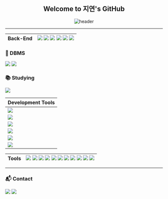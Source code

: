 <div align="center">
 <h2>Welcome to 지연's GitHub</h2>
 
![header](https://capsule-render.vercel.app/api?type=speech&color=d6ace6&height=300&section=header&text=Good%20to%20see%20you%20%F0%9F%A4%97)
 
</div>

---

| **Back-End** | <img src="https://img.shields.io/badge/Java-007396?style=flat&logo=java&logoColor=white"/> <img src="https://img.shields.io/badge/Spring-6DB33F?style=flat&logo=spring&logoColor=white"/> <img src="https://img.shields.io/badge/SpringBoot-6DB33F?style=flat&logo=springboot&logoColor=white"/> <img src="https://img.shields.io/badge/SpringSecurity-6DB33F?style=flat&logo=springsecurity&logoColor=white"/> <img src="https://img.shields.io/badge/JSP/Servlet-F7DF1E?style=flat&logo=java&logoColor=black"/> <img src="https://img.shields.io/badge/Python-3776AB?style=flat&logo=python&logoColor=white"/> |
| ------------ | ---------------------------------------------------------------------------------------------------------------------------------------------------------------------------------------------------------------------------------------------------------------------------------------------------------------------------------------------------------------------------------------------------------------------------------------------------------------------------------------------------------------------------------------------------------------------------------------------------------------- |


### 💾 DBMS
<p>
<img src="https://img.shields.io/badge/Oracle-F80000?style=for-the-badge&logo=oracle&logoColor=white">
<img src="https://img.shields.io/badge/MariaDB-003545?style=for-the-badge&logo=mariadb&logoColor=white">
</p>

### 📚 Studying
<p>
 <img src="https://img.shields.io/badge/Vue-4FC08D?style=for-the-badge&logo=vue.js&logoColor=white">
</p>

| Development Tools                                                                                                  |
| ------------------------------------------------------------------------------------------------------------------ |
| <img src="https://img.shields.io/badge/Git-F05032?style=for-the-badge&logo=git&logoColor=white">                   |
| <img src="https://img.shields.io/badge/GitHub-181717?style=for-the-badge&logo=github&logoColor=white">             |
| <img src="https://img.shields.io/badge/Notion-000000?style=for-the-badge&logo=notion&logoColor=white">             |
| <img src="https://img.shields.io/badge/Figma-F24E1E?style=for-the-badge&logo=figma&logoColor=white">               |
| <img src="https://img.shields.io/badge/VSCode-0078D4?style=for-the-badge&logo=visual-studio-code&logoColor=white"> |
| <img src="https://img.shields.io/badge/Jupyter-F37626?style=for-the-badge&logo=jupyter&logoColor=white">           |


| **Tools** | <img src="https://img.shields.io/badge/Git-F05032?style=flat-square&logo=git&logoColor=white"/> <img src="https://img.shields.io/badge/GitHub-181717?style=flat-square&logo=github&logoColor=white"/> <img src="https://img.shields.io/badge/SVN-809CC9?style=flat-square&logo=subversion&logoColor=white"/> <img src="https://img.shields.io/badge/DBeaver-372923?style=flat-square&logoColor=white"/> <img src="https://img.shields.io/badge/IntelliJ-000000?style=flat-square&logo=intellij-idea&logoColor=white"/> <img src="https://img.shields.io/badge/VSCode-007ACC?style=flat-square&logo=visual-studio-code&logoColor=white"/> <img src="https://img.shields.io/badge/STS-6DB33F?style=flat-square&logo=spring&logoColor=white"/> <img src="https://img.shields.io/badge/Eclipse-2C2255?style=flat-square&logo=eclipse&logoColor=white"/> <img src="https://img.shields.io/badge/Android Studio-3DDC84?style=flat-square&logo=android-studio&logoColor=white"/> <img src="https://img.shields.io/badge/Slack-4A154B?style=flat-square&logo=slack&logoColor=white"/> <img src="https://img.shields.io/badge/Notion-000000?style=flat-square&logo=notion&logoColor=white"/> |
| --------- | ----------------------------------------------------------------------------------------------------------------------------------------------------------------------------------------------------------------------------------------------------------------------------------------------------------------------------------------------------------------------------------------------------------------------------------------------------------------------------------------------------------------------------------------------------------------------------------------------------------------------------------------------------------------------------------------------------------------------------------------------------------------------------------------------------------------------------------------------------------------------------------------------------------------------------------------------------------------------------------------------------------------------------------------------------------------------------------------------------------------------------------------------------------------------------------- |


---

### 📬 Contact
<a href="https://ssuuoo12.github.io/"><img src="https://img.shields.io/badge/Blog-222222?style=for-the-badge&logo=github&logoColor=white"></a>
<img src="https://img.shields.io/badge/Email-ssszzy333@gmail.com-D14836?style=for-the-badge&logo=gmail&logoColor=white">

